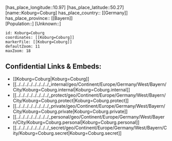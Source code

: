 ﻿---
location: [50.27,10.97] 
mapzoom: [7,12] 
mapmarker: city 
type: City
tags:
- geo/City


SpocWebEntityId: 31525
isDeleted: false
confidential: public

---
[has_place_longitude::10.97] 
[has_place_latitude::50.27] 
[name::Koburg=Coburg] 
has_place_country:: [[Germany]]  
has_place_province:: [[Bayern]]  
[Population::] 
[Unknown::] 


```leaflet
id: Koburg=Coburg
coordinates: [[Koburg=Coburg]] 
markerFile: [[Koburg=Coburg]] 
defaultZoom: 11 
maxZoom: 18
```


## Confidential Links & Embeds: 
- [[Koburg=Coburg|Koburg=Coburg]]  
- [[../../../../../../../../_internal/geo/Continent/Europe/Germany/West/Bayern/City/Koburg=Coburg.internal|Koburg=Coburg.internal]] 
- [[../../../../../../../../_protect/geo/Continent/Europe/Germany/West/Bayern/City/Koburg=Coburg.protect|Koburg=Coburg.protect]] 
- [[../../../../../../../../_private/geo/Continent/Europe/Germany/West/Bayern/City/Koburg=Coburg.private|Koburg=Coburg.private]] 
- [[../../../../../../../../_personal/geo/Continent/Europe/Germany/West/Bayern/City/Koburg=Coburg.personal|Koburg=Coburg.personal]] 
- [[../../../../../../../../_secret/geo/Continent/Europe/Germany/West/Bayern/City/Koburg=Coburg.secret|Koburg=Coburg.secret]] 
